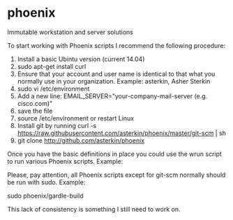 phoenix
=======

Immutable workstation and server solutions

To start working with Phoenix scripts I recommend the following procedure:

  1. Install a basic Ubintu version (current 14.04)
  2. sudo apt-get install curl
  3. Ensure that your account and user name is identical to that what you normally use in your organization. Example: asterkin, Asher Sterkin
  4. sudo vi /etc/environment
  5. Add a new line: EMAIL_SERVER="your-company-mail-server (e.g. cisco.com)"
  6. save the file
  7. source /etc/environment or restart Linux
  8. Install git by running curl -s https://raw.githubusercontent.com/asterkin/phoenix/master/git-scm | sh
  9. git clone http://github.com/asterkin/phoenix


Once you have the basic definitions in place you could use the wrun script to run various Phoenix scripts. Example:

Please, pay attention, all Phoenix scripts except for git-scm normally should be run with sudo. Example:

sudo phoenix/gardle-build

This lack of consistency is something I still need to work on.


  

 
  


